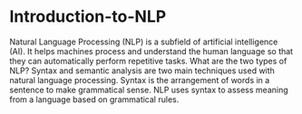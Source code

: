 # Introduction-to-NLP
Natural Language Processing (NLP) is a subfield of artificial intelligence (AI). It helps machines process and understand the human language so that they can automatically perform repetitive tasks. 
What are the two types of NLP?
Syntax and semantic analysis are two main techniques used with natural language processing. Syntax is the arrangement of words in a sentence to make grammatical sense. NLP uses syntax to assess meaning from a language based on grammatical rules.
